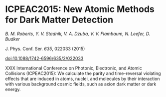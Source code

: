 # ICPEAC2015: New Atomic Methods for Dark Matter Detection

_B. M. Roberts, Y. V. Stadnik, V. A. Dzuba, V. V. Flambaum, N. Leefer, D. Budker_

J. Phys. Conf. Ser. *635*, 022033 (2015)

[doi:10.1088/1742-6596/635/2/022033](http://dx.doi.org/10.1088/1742-6596/635/2/022033)




XXIX International Conference on Photonic, Electronic, and Atomic Collisions (ICPEAC2015): We calculate the parity and time-reversal violating effects that are induced in atoms, nuclei, and molecules by their interaction with various background cosmic fields, such as axion dark matter or dark energy.

